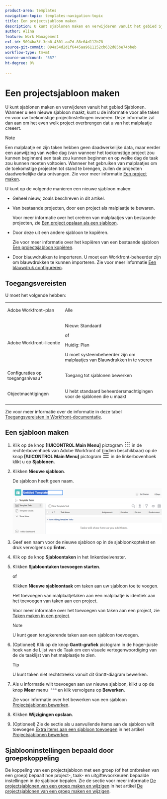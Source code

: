 ```yaml
---
product-area: templates
navigation-topic: templates-navigation-topic
title: Een projectsjabloon maken
description: U kunt sjablonen maken en verwijderen vanuit het gebied Sjablonen. Wanneer u een nieuwe sjabloon maakt, kunt u de informatie voor alle taken en voor uw toekomstige projectinstellingen invoeren. Deze informatie zal dan aan om het even welk project overbrengen dat u van het malplaatje creeert.
author: Alina
feature: Work Management
exl-id: 5094ba3f-3cb0-4301-aa7d-88c64d112b78
source-git-commit: 094a54d2d1f6445aa9611152cb632d85be74bbeb
workflow-type: tm+mt
source-wordcount: '557'
ht-degree: 0%

---
```


# Een projectsjabloon maken

<!-- Audited: 1/2024 -->

U kunt sjablonen maken en verwijderen vanuit het gebied Sjablonen. Wanneer u een nieuwe sjabloon maakt, kunt u de informatie voor alle taken en voor uw toekomstige projectinstellingen invoeren. Deze informatie zal dan aan om het even welk project overbrengen dat u van het malplaatje creeert.

>[!NOTE]
>
>Een malplaatje en zijn taken hebben geen daadwerkelijke data, maar eerder een aanwijzing van welke dag (van wanneer het toekomstige project zou kunnen beginnen) een taak zou kunnen beginnen en op welke dag de taak zou kunnen moeten voltooien. Wanneer het gebruiken van malplaatjes om de toekomstige projecten tot stand te brengen, zullen de projecten daadwerkelijke data ontvangen. Zie voor meer informatie [Een project maken](../create-projects/create-project.md).


U kunt op de volgende manieren een nieuwe sjabloon maken:

* Geheel nieuw, zoals beschreven in dit artikel.
* Van bestaande projecten, door een project als malplaatje te bewaren.

  Voor meer informatie over het creëren van malplaatjes van bestaande projecten, zie [Een project opslaan als een sjabloon](../../../manage-work/projects/manage-projects/save-project-as-template.md).

* Door deze uit een andere sjabloon te kopiëren.

  Zie voor meer informatie over het kopiëren van een bestaande sjabloon [Een projectsjabloon kopiëren](../../../manage-work/projects/create-and-manage-templates/copy-template.md).

* Door blauwdrukken te importeren. U moet een Workfront-beheerder zijn om blauwdrukken te kunnen importeren. Zie voor meer informatie [Een blauwdruk configureren](../../../administration-and-setup/blueprints/configure-template-package.md).

## Toegangsvereisten

U moet het volgende hebben:

<table style="table-layout:auto"> 
 <col> 
 <col> 
 <tbody> 
  <tr> 
   <td role="rowheader">Adobe Workfront-plan</td> 
   <td> <p>Alle</p> </td> 
  </tr> 
  <tr> 
   <td role="rowheader">Adobe Workfront-licentie</td> 
   <td> <p>Nieuw: Standaard </p><p>of </p><p>Huidig: Plan </p> <p data-mc-conditions="QuicksilverOrClassic.Quicksilver">U moet systeembeheerder zijn om malplaatjes van Blauwdrukken in te voeren</p> </td> 
  </tr> 
  <tr> 
   <td role="rowheader">Configuraties op toegangsniveau*</td> 
   <td> <p>Toegang tot sjablonen bewerken</p> </td> 
  </tr> 
  <tr> 
   <td role="rowheader">Objectmachtigingen</td> 
   <td> <p>U hebt standaard beheerdersmachtigingen voor de sjablonen die u maakt</p>  </td> 
  </tr> 
 </tbody> 
</table>

Zie voor meer informatie over de informatie in deze tabel [Toegangsvereisten in Workfront-documentatie](/help/quicksilver/administration-and-setup/add-users/access-levels-and-object-permissions/access-level-requirements-in-documentation.md).

## Een sjabloon maken

1. Klik op de knop **[!UICONTROL Main Menu]** pictogram ![Hoofdmenu](/help/_includes/assets/main-menu-icon.png) in de rechterbovenhoek van Adobe Workfront of (indien beschikbaar) op de knop **[!UICONTROL Main Menu]** pictogram ![Hoofdmenu](/help/_includes/assets/main-menu-icon-left-nav.png) in de linkerbovenhoek klikt u op **Sjablonen**.

1. Klikken **Nieuwe sjabloon**.

   De sjabloon heeft geen naam.

   ![Nieuwe sjabloon](assets/create-template-nwe-2022-350x102.png)

1. Geef een naam voor de nieuwe sjabloon op in de sjabloonkoptekst en druk vervolgens op **Enter.**
1. Klik op de knop **Sjabloontaken** in het linkerdeelvenster.
1. Klikken **Sjabloontaken toevoegen starten**.

   of

   Klikken **Nieuwe sjabloontaak** om taken aan uw sjabloon toe te voegen.

   Het toevoegen van malplaatjetaken aan een malplaatje is identiek aan het toevoegen van taken aan een project.

   Voor meer informatie over het toevoegen van taken aan een project, zie [Taken maken in een project](../../../manage-work/tasks/create-tasks/create-tasks-in-project.md).

   >[!NOTE]
   >
   >U kunt geen terugkerende taken aan een sjabloon toevoegen.

1. (Optioneel) Klik op de knop **Gantt-grafiek** pictogram in de hoger-juiste hoek van de Lijst van de Taak om een visuele vertegenwoordiging van de de taaklijst van het malplaatje te zien.

   >[!TIP]
   >
   >U kunt taken niet rechtstreeks vanuit dit Gantt-diagram bewerken.

1. Als u informatie wilt toevoegen aan uw nieuwe sjabloon, klikt u op de knop **Meer** menu ![](assets/more-icon.png)en klik vervolgens op **Bewerken**.

   Zie voor informatie over het bewerken van een sjabloon [Projectsjablonen bewerken](../../../manage-work/projects/create-and-manage-templates/edit-templates.md).

1. Klikken **Wijzigingen opslaan**.
1. (Optioneel) Zie de sectie als u aanvullende items aan de sjabloon wilt toevoegen [Extra items aan een sjabloon toevoegen](../../../manage-work/projects/create-and-manage-templates/edit-templates.md#add-additional-items-to-a-template) in het artikel [Projectsjablonen bewerken](../../../manage-work/projects/create-and-manage-templates/edit-templates.md).

## Sjablooninstellingen bepaald door groepskoppeling

De koppeling van een projectsjabloon met een groep (of het ontbreken van een groep) bepaalt hoe project-, taak- en uitgiftevoorkeuren bepaalde instellingen in de sjabloon bepalen. Zie de sectie voor meer informatie [De projectsjablonen van een groep maken en wijzigen](../../../administration-and-setup/manage-groups/work-with-group-objects/create-and-modify-a-groups-templates.md#create-and-modify-a-groups-project-templates) in het artikel [De projectsjablonen van een groep maken en wijzigen](../../../administration-and-setup/manage-groups/work-with-group-objects/create-and-modify-a-groups-templates.md).
